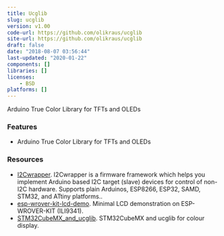```yaml
---
title: Ucglib
slug: ucglib
version: v1.00
code-url: https://github.com/olikraus/ucglib
site-url: https://github.com/olikraus/ucglib
draft: false
date: "2018-08-07 03:56:44"
last-updated: "2020-01-22"
components: []
libraries: []
licenses:
    - BSD
platforms: []
---
```

Arduino True Color Library for TFTs and OLEDs

<!--more-->

### Features

- Arduino True Color Library for TFTs and OLEDs

### Resources
<!--github-projects-->
- [I2Cwrapper](https://github.com/ftjuh/I2Cwrapper). I2Cwrapper is a firmware framework which helps you implement Arduino based I2C target (slave) devices for control of non-I2C hardware. Supports plain Arduinos, ESP8266, ESP32, SAMD, STM32, and ATtiny platforms..
- [esp-wrover-kit-lcd-demo](https://github.com/kekyo/esp-wrover-kit-lcd-demo). Minimal LCD demonstration on ESP-WROVER-KIT (ILI9341).
- [STM32CubeMX_and_ucglib](https://github.com/harebit/STM32CubeMX_and_ucglib). STM32CubeMX and ucglib for colour display.